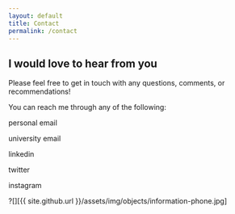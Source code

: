 ```yaml
---
layout: default
title: Contact
permalink: /contact
---
```


## I would love to hear from you

Please feel free to get in touch with any questions, comments, or recommendations!

You can reach me through any of the following:

personal email

university email

linkedin

twitter

instagram

?[][{{ site.github.url }}/assets/img/objects/information-phone.jpg]
